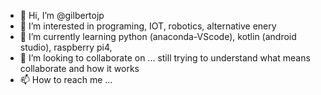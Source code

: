 - 👋 Hi, I’m @gilbertojp
- 👀 I’m interested in programing, IOT, robotics, alternative enery 
- 🌱 I’m currently learning python (anaconda-VScode), kotlin (android studio), raspberry pi4,
- 💞️ I’m looking to collaborate on ... still trying to understand what means collaborate and how it works
- 📫 How to reach me ...

<!---
gilbertojp/gilbertojp is a ✨ special ✨ repository because its `README.md` (this file) appears on your GitHub profile.
You can click the Preview link to take a look at your changes.
--->
